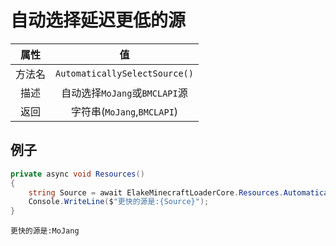 # 自动选择延迟更低的源

|  属性  |              值               |
| :----: | :---------------------------: |
| 方法名 | `AutomaticallySelectSource()` |
|  描述  | 自动选择`MoJang`或`BMCLAPI`源 |
|  返回  |  字符串(`MoJang`,`BMCLAPI`)   |

## 例子

<!-- tabs:start -->

<!-- tab:代码 -->

```C#
private async void Resources()
{
    string Source = await ElakeMinecraftLoaderCore.Resources.AutomaticallySelectSource();
    Console.WriteLine($"更快的源是:{Source}");
}
```

<!-- tab:返回 -->

```
更快的源是:MoJang
```

<!-- tabs:end -->
